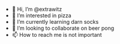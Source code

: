 - 👋 Hi, I’m @extrawitz
- 👀 I’m interested in pizza
- 🌱 I’m currently learning darn socks
- 💞️ I’m looking to collaborate on beer pong
- 📫 How to reach me is not important

<!---
extrawitz/extrawitz is a ✨ special ✨ repository because its so special (this file) appears on your GitHub profile and everywhere else.
You can click the Preview link to take a look at your changes. Or you just don't.
--->
